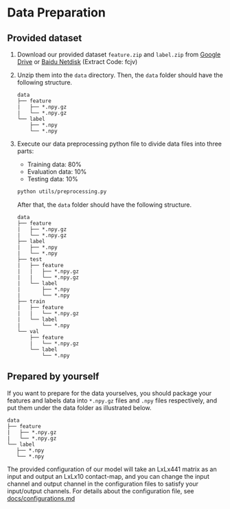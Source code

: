 # Data Preparation

## Provided dataset

1. Download our provided dataset `feature.zip` and `label.zip` from [Google Drive](https://drive.google.com/drive/folders/1rDsIOE8eAVL46tMMjZTsk94c8TVlLBUV?usp=sharing) or [Baidu Netdisk](https://pan.baidu.com/s/1XJ5o8TTQT7HFG4w3XcMR7w) (Extract Code: fcjv)

2. Unzip them into the `data` directory. Then, the `data` folder should have the following structure.

   ```
   data
   ├── feature
   |   ├── *.npy.gz
   |   └── *.npy.gz
   └── label
       ├── *.npy
       └── *.npy
   ```

3. Execute our data preprocessing python file to divide data files into three parts:
   * Training data: 80%
   * Evaluation data: 10%
   * Testing data: 10%
  
   ```bash
   python utils/preprocessing.py
   ```

   After that, the `data` folder should have the following structure.

   ```
   data
   ├── feature
   |   ├── *.npy.gz
   |   └── *.npy.gz
   ├── label
   |   ├── *.npy
   |   └── *.npy
   ├── test
   |   ├── feature
   |   |   ├── *.npy.gz
   |   |   └── *.npy.gz
   |   └── label
   |       ├── *.npy
   |       └── *.npy
   ├── train
   |   ├── feature
   |   |   └── *.npy.gz
   |   └── label
   |       └── *.npy
   └── val
       ├── feature
       |   └── *.npy.gz
       └── label
           └── *.npy
   ```

## Prepared by yourself

If you want to prepare for the data yourselves, you should package your features and labels data into `*.npy.gz` files and `.npy` files respectively, and put them under the data folder as illustrated below.

```
data
├── feature
|   ├── *.npy.gz
|   └── *.npy.gz
└── label
   ├── *.npy
   └── *.npy
```

The provided configuration of our model will take an LxLx441 matrix as an input and output an LxLx10 contact-map, and you can change the input channel and output channel in the configuration files to satisfy your input/output channels. For details about the configuration file, see [docs/configurations.md](configurations.md)

